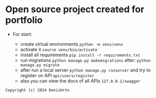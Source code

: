 # Open source project created for portfolio

- For start:

    - create virtual environments `python -m venv/venv`
    - activate it `source venv/bin/activate`
    - install all requirements `pip install -r requirements.txt`
    - run migrations `python manage.py makemigrations` after: `python manage.py migrate`
    - after run a local server `python manage.py runserver` and try to register on API `api/users/register`
    - also you can view the docs of all APIs `127.0.0.1/swagger`


`Copyright (c) 2024 DenisHrtn`